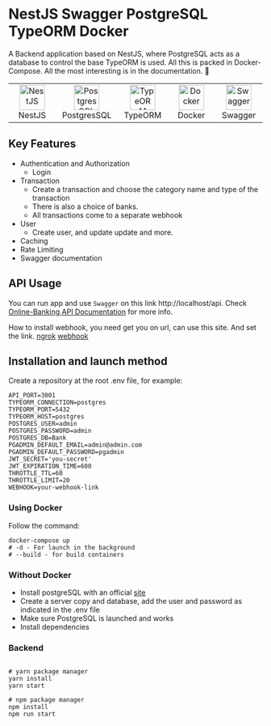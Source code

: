 # NestJS Swagger PostgreSQL TypeORM Docker

A Backend application based on NestJS, where PostgreSQL acts as a database to control the base
TypeORM is used. All this is packed in Docker-Compose.
All the most interesting is in the documentation. 📗

<table width="100%">
  <tr>
    <td align="center" valign="middle" width="17%">
      <a href="https://nestjs.com/">
        <img height="50" alt="NestJS" src="https://hsto.org/getpro/habr/post_images/d11/98b/ac8/d1198bac8e4ced0d89d5e5983061f418.png"/>
      </a>
      <br />
      NestJS
    </td>
    <td align="center" valign="middle" width="17%">
      <a href="https://www.postgresql.org/">
      <img height="50" alt="PostgresSQL" src="https://upload.wikimedia.org/wikipedia/commons/thumb/2/29/Postgresql_elephant.svg/640px-Postgresql_elephant.svg.png"/>
      </a>
      <br />
      PostgresSQL
    </td>
    <td align="center" valign="middle" width="17%">
      <a href="https://typeorm.io/">
      <img height="50" alt="TypeORM" src="https://www.zoneofit.com/wp-content/uploads/2021/06/type-orm.png"/>
      </a>
      <br />
      TypeORM
    </td>
    <td align="center" valign="middle" width="17%">
      <a href="https://www.docker.com/">
      <img height="50" alt="Docker" src="https://d1.awsstatic.com/acs/characters/Logos/Docker-Logo_Horizontel_279x131.b8a5c41e56b77706656d61080f6a0217a3ba356d.png"/>
      </a>
      <br />
      Docker
    </td>
    <td align="center" valign="middle" width="17%">
      <a href="https://swagger.io/">
      <img height="50" alt="Swagger" src="https://upload.wikimedia.org/wikipedia/commons/a/ab/Swagger-logo.png"/>
      </a>
      <br />
      Swagger
    </td>
  </tr>
</table>

## Key Features

- Authentication and Authorization
  - Login
- Transaction
  - Create a transaction and choose the category name and type of the transaction
  - There is also a choice of banks.
  - All transactions come to a separate webhook
- User
  - Create user, and update update and more. 
- Caching
- Rate Limiting
- Swagger documentation

## API Usage

You can run app and use `Swagger` on this link http://localhost/api.
Check [Online-Banking API Documentation](https://documenter.getpostman.com/view/25263444/2s93CUJAAj) for more info.

How to install webhook, you need get you on url, can use this site. And set the link.
[ngrok](https://ngrok.com/)
[webhook](https://webhook.site/)

## Installation and launch method

Create a repository at the root .env file, for example:

```dotenv
API_PORT=3001
TYPEORM_CONNECTION=postgres
TYPEORM_PORT=5432
TYPEORM_HOST=postgres
POSTGRES_USER=admin
POSTGRES_PASSWORD=admin
POSTGRES_DB=Bank
PGADMIN_DEFAULT_EMAIL=admin@admin.com
PGADMIN_DEFAULT_PASSWORD=pgadmin
JWT_SECRET='you-secret'
JWT_EXPIRATION_TIME=600
THROTTLE_TTL=60
THROTTLE_LIMIT=20
WEBHOOK=your-webhook-link
```

### Using Docker

Follow the command:

```shell
docker-compose up
# -d - For launch in the background
# --build - for build containers
```
### Without Docker
- Install postgreSQL with an official [site](https://www.postgresql.org/)
- Create a server copy and database, add the user and password as indicated in the .env file
- Make sure PostgreSQL is launched and works
- Install dependencies

### Backend

```shell

# yarn package manager
yarn install
yarn start

# npm package manager
npm install
npm run start
```